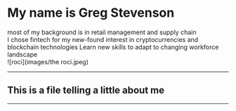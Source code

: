 # My name is Greg Stevenson <br/>
most of my background is in retail management and supply chain </br>
I chose fintech for my new-found interest in cryptocurrencies and blockchain technologies
Learn new skills to adapt to changing workforce landscape <br/>
![roci](images/the roci.jpeg)
___
##  This is a file telling a little about me<br/>
___
### 


